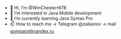 - 👋 Hi, I’m @WinChesterr678
- 👀 I’m interested in Java Mobile development 
- 🌱 I’m currently learning Java Syntax Pro
- 📫 How to reach me -> Telegram @zaikanov -> mail gompajol@yandex.ru

<!---
WinChesterr678/WinChesterr678 is a ✨ special ✨ repository because its `README.md` (this file) appears on your GitHub profile.
You can click the Preview link to take a look at your changes.
--->
